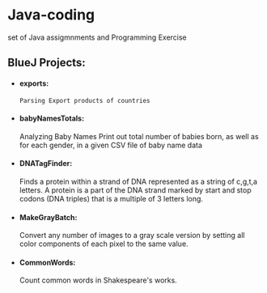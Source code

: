 # Java-coding
set of Java assigmnments and Programming Exercise

## BlueJ Projects:
* #### exports: 
      Parsing Export products of countries
* #### babyNamesTotals:
    Analyzing Baby Names
    Print out total number of babies born, as well as for each gender, in a given CSV file of baby name data
* #### DNATagFinder:
    Finds a protein within a strand of DNA represented as a string of c,g,t,a letters.
    A protein is a part of the DNA strand marked by start and stop codons (DNA triples)
    that is a multiple of 3 letters long.
* #### MakeGrayBatch:
    Convert any number of images to a gray scale version by setting all color components of each pixel to the same value.
* #### CommonWords:
    Count common words in Shakespeare's works.
